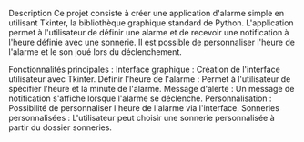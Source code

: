 Description
Ce projet consiste à créer une application d'alarme simple en utilisant Tkinter, la bibliothèque graphique standard de Python. L'application permet à l'utilisateur de définir une alarme et de recevoir une notification à l'heure définie avec une sonnerie. Il est possible de personnaliser l'heure de l'alarme et le son joué lors du déclenchement.

Fonctionnalités principales :
Interface graphique : Création de l'interface utilisateur avec Tkinter.
Définir l'heure de l'alarme : Permet à l'utilisateur de spécifier l'heure et la minute de l'alarme.
Message d'alerte : Un message de notification s'affiche lorsque l'alarme se déclenche.
Personnalisation : Possibilité de personnaliser l'heure de l'alarme via l'interface.
Sonneries personnalisées : L'utilisateur peut choisir une sonnerie personnalisée à partir du dossier sonneries.
